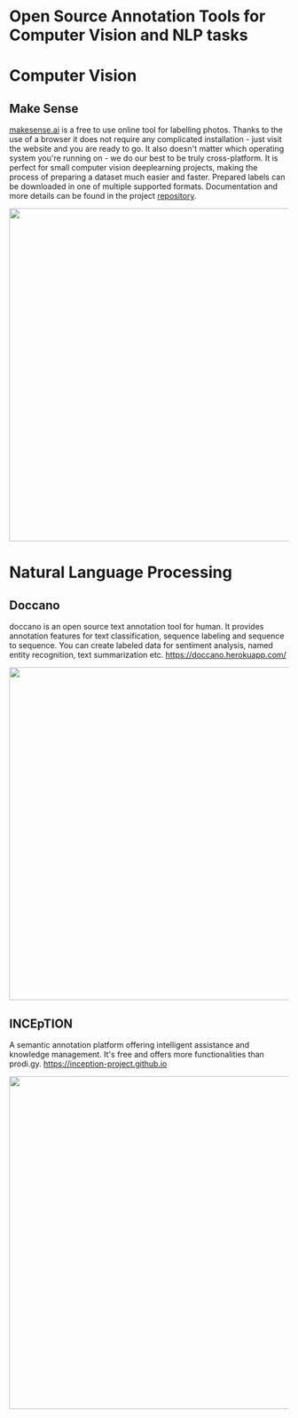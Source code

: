 # Open Source Annotation Tools for Computer Vision and NLP tasks

# Computer Vision

## Make Sense

[makesense.ai][1] is a free to use online tool for labelling photos. Thanks to the use of a browser it does not require any complicated installation - just visit the website and you are ready to go. It also doesn't matter which operating system you're running on - we do our best to be truly cross-platform. It is perfect for small computer vision deeplearning projects, making the process of preparing a dataset much easier and faster. Prepared labels can be downloaded in one of multiple supported formats. Documentation and more details can be found in the project [repository][2].

[<p align="center"><img src="./polygon-demo.gif" width="600"></p>](https://github.com/SkalskiP/make-sense)

# Natural Language Processing

## Doccano

doccano is an open source text annotation tool for human. It provides annotation features for text classification, sequence labeling and sequence to sequence. You can create labeled data for sentiment analysis, named entity recognition, text summarization etc. https://doccano.herokuapp.com/

[<p align="center"><img src="https://github.com/Machine-Learning-Tokyo/Annotation_Tools/blob/master/doccano.gif" width="600"></p>](https://github.com/chakki-works/doccano)

[1]: http://makesense.ai
[2]: https://github.com/SkalskiP/make-sense

## INCEpTION

A semantic annotation platform offering intelligent assistance and knowledge management. It's free and offers more functionalities than prodi.gy. https://inception-project.github.io

[<p align="center"><img src="https://inception-project.github.io//images/screenshot-annotation.png" width="600"></p>](https://inception-project.github.io)
